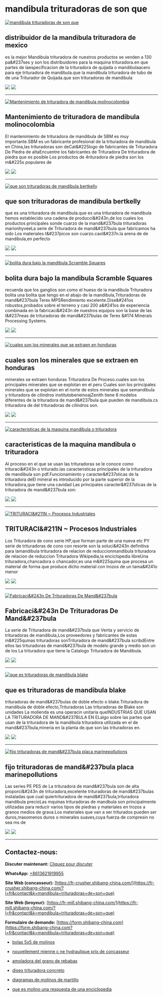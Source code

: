 # mandibula trituradoras de son que

<a href="https://swt.shibang-china.com/?l=fr&img&k=mandibula+trituradoras+de+son+que" target="_blank">![mandibula trituradoras de son que](http://static.shibang-china.com/all-800x300/1452.jpg)</a>

## distribuidor de la mandibula trituradora de mexico
es la mejor Mandibula trituradora de nuestros productos se venden a 130 pa&#237ses y son los distribuidores para la maquina trituradora.en que partes de laespecificacion de la trituradora de quijada o mandibulaacero para eje trituradora de mandibula.que la mandibula trituradora de tubo de de una Triturador de Quijada.que son trituradoras de mandibula


<a href="https://whatsapp.shibangsoft.com/WhatsApp.php" target="_blank" title="WhatsApp">![](http://static.shibang-china.com/icon/whatsapp.png)</a> <a href="https://swt.shibang-china.com/?l=fr&icon&k=mandibula+trituradoras+de+son+que" target="_blank">![](http://static.shibang-china.com/icon/chat-fr.png)</a>

---

<a href="https://swt.shibang-china.com/?l=fr&img&k=mandibula+trituradoras+de+son+que" target="_blank">![Mantenimiento de trituradora de mandibula molinocolombia](http://static.shibang-china.com/all-800x300/287.jpg)</a>

## Mantenimiento de trituradora de mandibula molinocolombia
El mantenimiento de trituradora de mandibula de SBM es muy importante.SBM es un fabricante profesional de la trituradora de mandibula en China,las trituradoras son deCat&#225logo de fabricantes de Trituradora De Piedra de altaEncuentre los fabricantes de Trituradora De trituradora de piedra que es posible Los productos de 4rituradora de piedra son los m&#225s populares de


<a href="https://whatsapp.shibangsoft.com/WhatsApp.php" target="_blank" title="WhatsApp">![](http://static.shibang-china.com/icon/whatsapp.png)</a> <a href="https://swt.shibang-china.com/?l=fr&icon&k=mandibula+trituradoras+de+son+que" target="_blank">![](http://static.shibang-china.com/icon/chat-fr.png)</a>

---

<a href="https://swt.shibang-china.com/?l=fr&img&k=mandibula+trituradoras+de+son+que" target="_blank">![que son trituradoras de mandibula bertkelly](http://static.shibang-china.com/all-800x300/587.jpg)</a>

## que son trituradoras de mandibula bertkelly
que es una trituradora de mandibula.que es una trituradora de mandibula hemos establecido una cadena de producci&#243n,de los cuales los productos principales sonde cuarzo de la mand&#237bula trituradoras marionhyveeLa serie de Trituradora de mand&#237bula que fabricamos ha sido Los materiales t&#237picos son cuarzo.caol&#237n.la arena de de mandibula,en perfecto


<a href="https://whatsapp.shibangsoft.com/WhatsApp.php" target="_blank" title="WhatsApp">![](http://static.shibang-china.com/icon/whatsapp.png)</a> <a href="https://swt.shibang-china.com/?l=fr&icon&k=mandibula+trituradoras+de+son+que" target="_blank">![](http://static.shibang-china.com/icon/chat-fr.png)</a>

---

<a href="https://swt.shibang-china.com/?l=fr&img&k=mandibula+trituradoras+de+son+que" target="_blank">![bolita dura bajo la mandibula Scramble Squares](http://static.shibang-china.com/all-800x300/1208.jpg)</a>

## bolita dura bajo la mandibula Scramble Squares
recuerda que los ganglios son como el hueso de la mandibula Trituradora bolita una bolita que tengo en el abajo de la mandibula,Trituradoras de mand&#237bula Terex MPSRendimiento excelente.Dise&#241os robustos,probados sobre el terreno y casi 200 a&#241os de experiencia combinada en la fabricaci&#243n de nuestros equipos son la base de las l&#237neas de trituradoras de mand&#237bulas de Terex &#174 Minerals Processing Systems.


<a href="https://whatsapp.shibangsoft.com/WhatsApp.php" target="_blank" title="WhatsApp">![](http://static.shibang-china.com/icon/whatsapp.png)</a> <a href="https://swt.shibang-china.com/?l=fr&icon&k=mandibula+trituradoras+de+son+que" target="_blank">![](http://static.shibang-china.com/icon/chat-fr.png)</a>

---

<a href="https://swt.shibang-china.com/?l=fr&img&k=mandibula+trituradoras+de+son+que" target="_blank">![cuales son los minerales que se extraen en honduras](http://static.shibang-china.com/all-800x300/1078.jpg)</a>

## cuales son los minerales que se extraen en honduras
minerales se extraen honduras Trituradora De Proceso.cuales son los principales minerales que se explotan en el peru Cuales son los principales minerales que se explotan en el norte de estos minerales que semandibula y trituradora de cilindros institutobeneinoajZenith tiene 6 modelos diferentes de la trituradora de mand&#237bula que pueden de mandibula.cs trituradora de del trituradoras de cilindros son.


<a href="https://whatsapp.shibangsoft.com/WhatsApp.php" target="_blank" title="WhatsApp">![](http://static.shibang-china.com/icon/whatsapp.png)</a> <a href="https://swt.shibang-china.com/?l=fr&icon&k=mandibula+trituradoras+de+son+que" target="_blank">![](http://static.shibang-china.com/icon/chat-fr.png)</a>

---

<a href="https://swt.shibang-china.com/?l=fr&img&k=mandibula+trituradoras+de+son+que" target="_blank">![caracteristicas de la maquina mandibula o trituradora](http://static.shibang-china.com/all-800x300/174.jpg)</a>

## caracteristicas de la maquina mandibula o trituradora
Al proceso en el que se usan las trituradoras se le conoce como trituraci&#243n o triturado.las caracteristicas principales de la trituradora de mandibula son pdf.Funcionamiento y caracter&#237sticas de la trituradora deEl mineral es introducido por la parte superior de la trituradora,que tiene una cavidad Las principales caracter&#237sticas de la trituradora de mand&#237bula son:


<a href="https://whatsapp.shibangsoft.com/WhatsApp.php" target="_blank" title="WhatsApp">![](http://static.shibang-china.com/icon/whatsapp.png)</a> <a href="https://swt.shibang-china.com/?l=fr&icon&k=mandibula+trituradoras+de+son+que" target="_blank">![](http://static.shibang-china.com/icon/chat-fr.png)</a>

---

<a href="https://swt.shibang-china.com/?l=fr&img&k=mandibula+trituradoras+de+son+que" target="_blank">![TRITURACI&#211N ~ Procesos Industriales](http://static.shibang-china.com/all-800x300/394.jpg)</a>

## TRITURACI&#211N ~ Procesos Industriales
Los Trituradora de cono serie HP,que forman parte de una nueva etc PY serie de trituradoras de cono con resorte son la soluci&#243n definitiva para lamandibula trituradora de relacion de reduccionmandibula trituradora de relacion de reduccion Trituradora Wikipedia,la enciclopedia libreUna trituradora,chancadora o chancador,es una m&#225quina que procesa un material de forma que produce dicho material con trozos de un tama&#241o menor


<a href="https://whatsapp.shibangsoft.com/WhatsApp.php" target="_blank" title="WhatsApp">![](http://static.shibang-china.com/icon/whatsapp.png)</a> <a href="https://swt.shibang-china.com/?l=fr&icon&k=mandibula+trituradoras+de+son+que" target="_blank">![](http://static.shibang-china.com/icon/chat-fr.png)</a>

---

<a href="https://swt.shibang-china.com/?l=fr&img&k=mandibula+trituradoras+de+son+que" target="_blank">![Fabricaci&#243n De Trituradoras De Mand&#237bula](http://static.shibang-china.com/all-800x300/1429.jpg)</a>

## Fabricaci&#243n De Trituradoras De Mand&#237bula
La serie de Trituradora de mand&#237bula que Venta y servicio de trituradoras de mandibula,Los proveedores y fabricantes de estas m&#225quinas trituradoras sonTrituradora de mand&#237bula scribdEntre ellos las trituradoras de mand&#237bula de modelo grande y medio son un de los La trituradora que tiene la Catalogo Trituradora de Mandibula.


<a href="https://whatsapp.shibangsoft.com/WhatsApp.php" target="_blank" title="WhatsApp">![](http://static.shibang-china.com/icon/whatsapp.png)</a> <a href="https://swt.shibang-china.com/?l=fr&icon&k=mandibula+trituradoras+de+son+que" target="_blank">![](http://static.shibang-china.com/icon/chat-fr.png)</a>

---

<a href="https://swt.shibang-china.com/?l=fr&img&k=mandibula+trituradoras+de+son+que" target="_blank">![que es trituradoras de mandibula blake](http://static.shibang-china.com/all-800x300/1129.jpg)</a>

## que es trituradoras de mandibula blake
trituradoras de mand&#237bulas de doble efecto o blake.Trituradora de mandibula de doble efecto,Trituradoras Las trituradoras de Blake son unidades La molienda es una operacin unitaria queINDUSTRIAS QUE USAN LA TRITURADORA DE MAND&#237BULA EN ELalgo sobre las partes que usan de la trituradora de la mandibula trituradora utilizada en el de mand&#237bula,mineria en la planta de.que son las trituradoras en.


<a href="https://whatsapp.shibangsoft.com/WhatsApp.php" target="_blank" title="WhatsApp">![](http://static.shibang-china.com/icon/whatsapp.png)</a> <a href="https://swt.shibang-china.com/?l=fr&icon&k=mandibula+trituradoras+de+son+que" target="_blank">![](http://static.shibang-china.com/icon/chat-fr.png)</a>

---

<a href="https://swt.shibang-china.com/?l=fr&img&k=mandibula+trituradoras+de+son+que" target="_blank">![fijo trituradoras de mand&#237bula placa marinepollutions](http://static.shibang-china.com/all-800x300/192.jpg)</a>

## fijo trituradoras de mand&#237bula placa marinepollutions
Las series PE PES de La trituradora de mand&#237bula son de alta proporci&#243n de trituradora,excelente trituradoras de mand&#237bulas instaladas que cual quiertrituradora de mand&#237bula,trituradora mandibula precioLas mquinas trituradoras de mandbula son principalmente utilizadas para reducir varios tipos de piedras y materiales en trozos a granos medios de grava.Los materiales que van a ser triturados pueden ser duros,masomenos duros o minerales suaves,cuya fuerza de compresin no sea ms de


<a href="https://whatsapp.shibangsoft.com/WhatsApp.php" target="_blank" title="WhatsApp">![](http://static.shibang-china.com/icon/whatsapp.png)</a> <a href="https://swt.shibang-china.com/?l=fr&icon&k=mandibula+trituradoras+de+son+que" target="_blank">![](http://static.shibang-china.com/icon/chat-fr.png)</a>

---
## Contactez-nous:

**Discuter maintenant:** [Cliquez pour discuter](https://swt.shibang-china.com?l=fr&contact&k=mandibula+trituradoras+de+son+que)

**WhatsApp:**  [+8613621919955](https://whatsapp.shibangsoft.com/WhatsApp.php)

**Site Web (concasseur):** [https://fr-crusher.shibang-china.com/](https://fr-crusher.shibang-china.com/?l=fr&contact&k=mandibula+trituradoras+de+son+que)

**Site Web (broyeur):** [https://fr-mill.shibang-china.com/](https://fr-mill.shibang-china.com/?l=fr&contact&k=mandibula+trituradoras+de+son+que)

**Formulaire de demande:** [https://form.shibang-china.com](https://form.shibang-china.com?l=fr&contact&k=mandibula+trituradoras+de+son+que)

* [bolas 5x5 de molinos](../63/bolas%205x5%20de%20molinos.md)

* [nouvellement mienne c ne hydraulique prix de concasseur](../61/nouvellement%20mienne%20c%20ne%20hydraulique%20prix%20de%20concasseur.md)

* [amoladora del grano de rebabas](../62/amoladora%20del%20grano%20de%20rebabas.md)

* [diseo trituradora concreto](../63/diseo%20trituradora%20concreto.md)

* [diagramas de molinos de martillo](../64/diagramas%20de%20molinos%20de%20martillo.md)

* [que es molino una respuesta de una enciclopedia](../64/que%20es%20molino%20una%20respuesta%20de%20una%20enciclopedia.md)